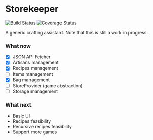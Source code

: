 Storekeeper
===

[![Build Status](https://travis-ci.org/casimir/storekeeper.svg?branch=master)](https://travis-ci.org/casimir/storekeeper) [![Coverage Status](https://coveralls.io/repos/casimir/storekeeper/badge.png?branch=master)](https://coveralls.io/r/casimir/storekeeper?branch=master)

A generic crafting assistant. Note that this is still a work in progress.

### What now

* [x] JSON API Fetcher
* [x] Artisans management
* [x] Recipes management
* [ ] Items management
* [x] Bag management
* [ ] StoreProvider (game abstraction)
* [ ] Storage management

### What next

* Basic UI
* Recipes feasibility
* Recursive recipes feasibility
* Support more games
